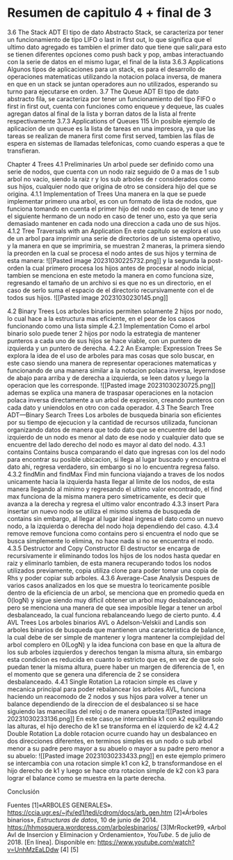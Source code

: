 # Resumen de capitulo 4 + final de 3
3.6 The Stack ADT
El tipo de dato Abstracto Stack, se caracteriza por tener un funcionamiento de tipo LIFO o last in first out, lo que significa que el ultimo dato agregado es tambien el primer dato que tiene que salir,para esto se tienen diferentes opciones como push back y pop, ambas interactuando con la serie de datos en el mismo lugar, el final de la lista
3.6.3 Applications
Algunos tipos de aplicaciones para un stack, es para el desarrollo de operaciones matematicas utilizando la notacion polaca inversa, de manera en que en un stack se juntan operadores aun no utilizados, esperando su turno para ejecutarse en orden.
3.7 The Queue ADT
El tipo de dato abstracto fila, se caracteriza por tener un funcionamiento del tipo FIFO o first in first out, cuenta con funciones como enqueue y dequeue, las cuales agregan datos al final de la lista y borran datos de la lista al frente respectivamente
3.7.3 Applications of Queues 115
Un posible ejemplo de aplicacion de un queue es la lista de tareas en una impresora, ya que las tareas se realizan de manera first come first served, tambien las filas de espera en sistemas de llamadas telefonicas, como cuando esperas a que te transfieran.

Chapter 4 Trees 
4.1 Preliminaries 
Un arbol puede ser definido como una serie de nodos, que cuenta con un nodo raiz seguido de 0 a mas de 1 sub arbol no vacio, siendo la raiz r y los sub arboles de r considerados como sus hijos, cualquier nodo que origina de otro se considera hijo del que se origina.
4.1.1 Implementation of Trees
Una manera en la que se puede implementar primero una arbol, es con un formato de lista de nodos, que funciona tomando en cuenta el primer hijo del nodo en caso de tener uno y el siguiente hermano de un nodo en caso de tener uno, esto ya que seria demasiado mantener en cada nodo una direccion a cada uno de sus hijos.
4.1.2 Tree Traversals with an Application
En este capitulo se explora el uso de un arbol para imprimir una serie de directorios de un sistema operativo, y la manera en que se imprimiria, se muestran 2 maneras, la primera siendo la preorden en la cual se procesa el nodo antes de sus hijos y termina de esta manera:
![[Pasted image 20231030225732.png]]
y la segunda la post-orden la cual primero procesa los hijos antes de procesar al nodo inicial, tambien se menciona en este metodo la manera en como funciona size, regresando el tamaño de un archivo si es que no es un directorio, en el caso de serlo suma el espacio de el directorio recursivamente con el de todos sus hijos.
![[Pasted image 20231030230145.png]]

4.2 Binary Trees
Los arboles binarios permiten solamente 2 hijos por nodo, lo cual hace a la estructura mas eficiente, en el peor de los casos funcionando como una lista simple
4.2.1 Implementation
Como el arbol binario solo puede tener 2 hijos por nodo la estrategia de mantener punteros a cada uno de sus hijos se hace viable, con un puntero de izquierda y un puntero de derecha.
4.2.2 An Example: Expression Trees
Se explora la idea de el uso de arboles para mas cosas que solo buscar, en este caso siendo una manera de representar operaciones matematicas y funcionando de una manera similar a la notacion polaca inversa, leyerndose de abajo para arriba y de derecha a izquierda, se leen datos y luego la operacion que les corresponde.
![[Pasted image 20231030230725.png]]
ademas se explica una manera de traspasar operaciones en la notacion polaca inversa directamente a un arbol de expresion, creando punteros con cada dato y uniendolos en otro con cada operador.
4.3 The Search Tree ADT—Binary Search Trees
Los arboles de busqueda binaria son eficientes por su tiempo de ejecucion y la cantidad de recursos utilizada, funcionan organizando datos de manera que todo dato que se encuentre del lado izquierdo de un nodo es menor al dato de ese nodo y cualquier dato que se encuentre del lado derecho del nodo es mayor al dato del nodo.
4.3.1 contains
Contains busca comparando el dato que ingresas con los del nodo para encontrar su posible ubicacion, si llega al lugar buscado y encuentra el dato ahi, regresa verdadero, sin embargo si no lo encuentra regresa falso.
4.3.2 findMin and findMax 
Find min funciona viajando a traves de los nodos unicamente hacia la izquierda hasta llegar al limite de los nodos, de esta manera llegando al minimo y regresando el ultimo valor encontrado, el find max funciona de la misma manera pero simetricamente, es decir que avanza a la derecha y regresa el ultimo valor encontrado
4.3.3 insert
Para insertar un nuevo nodo se utiliza el mismo sistema de busqueda de contains sin embargo, al llegar al lugar ideal ingresa el dato como un nuevo nodo, a la izquierda o derecha del nodo hoja dependiendo del caso.
4.3.4 remove
remove funciona como contains pero si encuentra el nodo que se busca simplemente lo elimina, no hace nada si no se encuentra el nodo.
4.3.5 Destructor and Copy Constructor
El destructor se encarga de recursivamente ir eliminando todos los hijos de los nodos hasta quedar en raiz y eliminarlo tambien, de esta manera recuperando todos los nodos utilizados previamente, copia utiliza clone para poder tomar una copia de Rhs y poder copiar sub arboles.
4.3.6 Average-Case Analysis
Despues de varios casos analizados en los que se muestra lo teoricamente posible dentro de la eficiencia de un arbol, se menciona que en promedio queda en 0(logN)
y sigue siendo muy dificil obtener un arbol muy desbalanceado, pero se menciona una manera de que sea imposible llegar a tener un arbol desbalanceado, la cual funciona rebalanceando luego de cierto punto.
4.4 AVL Trees
Los arboles binarios  AVL o Adelson-Velskii and Landis son arboles binarios de busqueda que mantienen una caracteristica de balance, la cual debe de ser simple de mantener y logra mantener la complejidad del arbol complero en 0(LogN) y la idea funciona con base en que la altura de los sub arboles izquierdos y derechos tengan la misma altura, sin embargo esta condicion es reducida en cuanto lo estricto que es, en vez de que solo puedan tener la misma altura, puere haber un margen de diferencia de 1, en el momento que se genera una diferencia de 2 se considera desbalanceado.
4.4.1 Single Rotation
La rotacion simple es clave y mecanica principal para poder rebalancear los arboles AVL, funciona haciendo un reacomodo de 2 nodos y sus hijos para volver a tener un balance dependiendo de la direccion de el desbalanceo si se hace siguiendo las manecillas del reloj o de manera opuesta:![[Pasted image 20231030233136.png]]
En este caso,se intercambia k1 con k2 equilibrando las alturas, el hijo derecho de k1 se transforma en el izquierdo de k2
4.4.2 Double Rotation
La doble rotacion ocurre cuando hay un desbalanceo en dos direcciones diferentes, en terminos simples es un nodo o sub arbol menor a su padre pero mayor a su abuelo o mayor a su padre pero menor a su abuelo:
![[Pasted image 20231030233433.png]]
en este ejemplo primero se intercambia con una rotacion simple k1 con k2, b transformandose en el hijo derecho de k1 y luego se hace otra rotacion simple de k2 con k3 para lograr el balance como se muestra en la parte derecha. 

Conclusión

Fuentes 
[1]«ARBOLES GENERALES». https://ccia.ugr.es/~jfv/ed1/tedi/cdrom/docs/arb_gen.htm
[2]«Árboles binarios», _Estructuras de datos_, 10 de junio de 2014. https://hhmosquera.wordpress.com/arbolesbinarios/
[3]MrRocket99, «Arbol Avl de Insercion y Eliminacion y Ordenamiento», _YouTube_. 5 de julio de 2018. [En línea]. Disponible en: https://www.youtube.com/watch?v=UnhMzEaLDdw
[4]
[5]